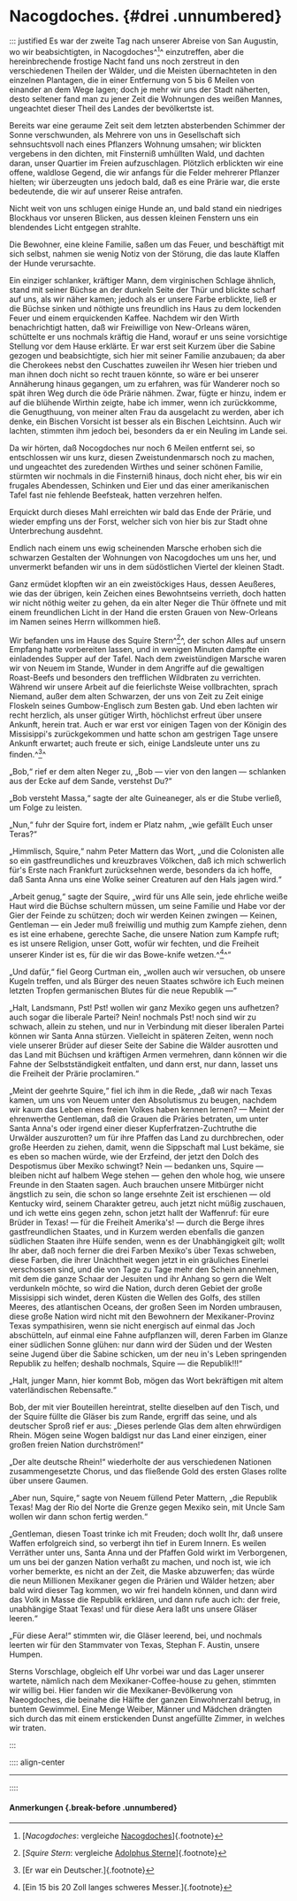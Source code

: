 # Nacogdoches. {#drei .unnumbered}

::: justified
Es war der zweite Tag nach unserer Abreise von San Augustin, wo wir
beabsichtigten, in Nacogdoches^[^0300]^ einzutreffen, aber die hereinbrechende frostige
Nacht fand uns noch zerstreut in den verschiedenen Theilen der Wälder, und die
Meisten übernachteten in den einzelnen Plantagen, die in einer Entfernung von 5
bis 6 Meilen von einander an dem Wege lagen; doch je mehr wir uns der Stadt
näherten, desto seltener fand man zu jener Zeit die Wohnungen des weißen Mannes,
ungeachtet dieser Theil des Landes der bevölkertste ist.

Bereits war eine geraume Zeit seit dem letzten absterbenden Schimmer der Sonne
verschwunden, als Mehrere von uns in Gesellschaft sich sehnsuchtsvoll nach eines
Pflanzers Wohnung umsahen; wir blickten vergebens in den dichten, mit Finsterniß
umhüllten Wald, und dachten daran, unser Quartier im Freien aufzuschlagen.
Plötzlich erblickten wir eine offene, waldlose Gegend, die wir anfangs für die
Felder mehrerer Pflanzer hielten; wir überzeugten uns jedoch bald, daß es eine
Prärie war, die erste bedeutende, die wir auf unserer Reise antrafen.

Nicht weit von uns schlugen einige Hunde an, und bald stand ein niedriges
Blockhaus vor unseren Blicken, aus dessen kleinen Fenstern uns ein blendendes
Licht entgegen strahlte.

Die Bewohner, eine kleine Familie, saßen um das Feuer, und beschäftigt mit sich
selbst, nahmen sie wenig Notiz von der Störung, die das laute Klaffen der Hunde
verursachte.

Ein einziger schlanker, kräftiger Mann, dem virginischen Schlage ähnlich, stand
mit seiner Büchse an der dunkeln Seite der Thür und blickte scharf auf uns, als
wir näher kamen; jedoch als er unsere Farbe erblickte, ließ er die Büchse sinken
und nöthigte uns freundlich ins Haus zu dem lockenden Feuer und einem
erquickenden Kaffee. Nachdem wir den Wirth benachrichtigt hatten, daß wir
Freiwillige von New-Orleans wären, schüttelte er uns nochmals kräftig die Hand,
worauf er uns seine vorsichtige Stellung vor dem Hause erklärte. Er war erst
seit Kurzem über die Sabine gezogen und beabsichtigte, sich hier mit seiner
Familie anzubauen; da aber die Cherokees nebst den Cuschattes zuweilen ihr Wesen
hier trieben und man ihnen doch nicht so recht trauen könnte, so wäre er bei
unserer Annäherung hinaus gegangen, um zu erfahren, was für Wanderer noch so
spät ihren Weg durch die öde Prärie nähmen. Zwar, fügte er hinzu, indem er auf
die blühende Wirthin zeigte, habe ich immer, wenn ich zurückkomme, die
Genugthuung, von meiner alten Frau da ausgelacht zu werden, aber ich denke, ein
Bischen Vorsicht ist besser als ein Bischen Leichtsinn. Auch wir lachten,
stimmten ihm jedoch bei, besonders da er ein Neuling im Lande sei.

Da wir hörten, daß Nocogdoches nur noch 6 Meilen entfernt sei, so entschlossen
wir uns kurz, diesen Zweistundenmarsch noch zu machen, und ungeachtet des
zuredenden Wirthes und seiner schönen Familie, stürmten wir nochmals in die
Finsterniß hinaus, doch nicht eher, bis wir ein frugales Abendessen, Schinken
und Eier und das einer amerikanischen Tafel fast nie fehlende Beefsteak, hatten
verzehren helfen.

Erquickt durch dieses Mahl erreichten wir bald das Ende der Prärie, und wieder
empfing uns der Forst, welcher sich von hier bis zur Stadt ohne Unterbrechung
ausdehnt.

Endlich nach einem uns ewig scheinenden Marsche erhoben sich die schwarzen
Gestalten der Wohnungen von Nacogdoches um uns her, und unvermerkt befanden wir
uns in dem südöstlichen Viertel der kleinen Stadt.

Ganz ermüdet klopften wir an ein zweistöckiges Haus, dessen Aeußeres, wie das
der übrigen, kein Zeichen eines Bewohntseins verrieth, doch hatten wir nicht
nöthig weiter zu gehen, da ein alter Neger die Thür öffnete und mit einem
freundlichen Licht in der Hand die ersten Grauen von New-Orleans im Namen seines
Herrn willkommen hieß.

Wir befanden uns im Hause des Squire Stern^[^0301]^, der schon Alles auf unsern Empfang
hatte vorbereiten lassen, und in wenigen Minuten dampfte ein einladendes Supper
auf der Tafel. Nach dem zweistündigen Marsche waren wir von Neuem im Stande,
Wunder in dem Angriffe auf die gewaltigen Roast-Beefs und besonders den
trefflichen Wildbraten zu verrichten. Während wir unsere Arbeit auf die
feierlichste Weise vollbrachten, sprach Niemand, außer dem alten Schwarzen, der
uns von Zeit zu Zeit einige Floskeln seines Gumbow-Englisch zum Besten gab. Und
eben lachten wir recht herzlich, als unser gütiger Wirth, höchlichst erfreut
über unsere Ankunft, herein trat. Auch er war erst vor einigen Tagen von der
Königin des Missisippi's zurückgekommen und hatte schon am gestrigen Tage unsere
Ankunft erwartet; auch freute er sich, einige Landsleute unter uns zu finden.^[^0302]^

„Bob,“ rief er dem alten Neger zu, „Bob — vier von den langen — schlanken aus
der Ecke auf dem Sande, verstehst Du?“

„Bob versteht Massa,“ sagte der alte Guineaneger, als er die Stube verließ, um
Folge zu leisten.

„Nun,“ fuhr der Squire fort, indem er Platz nahm, „wie gefällt Euch unser
Teras?“

„Himmlisch, Squire,“ nahm Peter Mattern das Wort, „und die Colonisten alle so
ein gastfreundliches und kreuzbraves Völkchen, daß ich mich schwerlich für's
Erste nach Frankfurt zurücksehnen werde, besonders da ich hoffe, daß Santa Anna
uns eine Wolke seiner Creaturen auf den Hals jagen wird.“

„Arbeit genug,“ sagte der Squire, „wird für uns Alle sein, jede ehrliche weiße
Haut wird die Büchse schultern müssen, um seine Familie und Habe vor der Gier
der Feinde zu schützen; doch wir werden Keinen zwingen — Keinen, Gentleman — ein
Jeder muß freiwillig und muthig zum Kampfe ziehen, denn es ist eine erhabene,
gerechte Sache, die unsere Nation zum Kampfe ruft; es ist unsere Religion, unser
Gott, wofür wir fechten, und die Freiheit unserer Kinder ist es, für die wir das
Bowe-knife wetzen.^[^0303]^“

„Und dafür,“ fiel Georg Curtman ein, „wollen auch wir versuchen, ob unsere
Kugeln treffen, und als Bürger des neuen Staates schwöre ich Euch meinen letzten
Tropfen germanischen Blutes für die neue Republik —“

„Halt, Landsmann, Pst! Pst! wollen wir ganz Mexiko gegen uns aufhetzen? auch
sogar die liberale Partei? Nein! nochmals Pst! noch sind wir zu schwach, allein
zu stehen, und nur in Verbindung mit dieser liberalen Partei können wir Santa
Anna stürzen. Vielleicht in späteren Zeiten, wenn noch viele unserer Brüder auf
dieser Seite der Sabine die Wälder ausrotten und das Land mit Büchsen und
kräftigen Armen vermehren, dann können wir die Fahne der Selbstständigkeit
entfalten, und dann erst, nur dann, lasset uns die Freiheit der Prärie
proclamiren.“

„Meint der geehrte Squire,“ fiel ich ihm in die Rede, „daß wir nach Texas kamen,
um uns von Neuem unter den Absolutismus zu beugen, nachdem wir kaum das Leben
eines freien Volkes haben kennen lernen? — Meint der ehrenwerthe Gentleman, daß
die Grauen die Präries betraten, um unter Santa Anna's oder irgend einer dieser
Kupferfratzen-Zuchtruthe die Urwälder auszurotten? um für ihre Pfaffen das Land
zu durchbrechen, oder große Heerden zu ziehen, damit, wenn die Sippschaft mal
Lust bekäme, sie es eben so machen würde, wie der Erzfeind, der jetzt den Dolch
des Despotismus über Mexiko schwingt? Nein — bedanken uns, Squire — bleiben
nicht auf halbem Wege stehen — gehen den whole hog, wie unsere Freunde in den
Staaten sagen. Auch brauchen unsere Mitbürger nicht ängstlich zu sein, die schon
so lange ersehnte Zeit ist erschienen — old Kentucky wird, seinem Charakter
getreu, auch jetzt nicht müßig zuschauen, und ich wette eins gegen zehn, schon
jetzt hallt der Waffenruf: für eure Brüder in Texas! — für die Freiheit
Amerika's! — durch die Berge ihres gastfreundlichen Staates, und in Kurzem
werden ebenfalls die ganzen südlichen Staaten ihre Hülfe senden, wenn es der
Unabhängigkeit gilt; wollt Ihr aber, daß noch ferner die drei Farben Mexiko's
über Texas schweben, diese Farben, die ihrer Unächtheit wegen jetzt in ein
gräuliches Einerlei verschossen sind, und die von Tage zu Tage mehr den Schein
annehmen, mit dem die ganze Schaar der Jesuiten und ihr Anhang so gern die Welt
verdunkeln möchte, so wird die Nation, durch deren Gebiet der große Missisippi
sich windet, deren Küsten die Wellen des Golfs, des stillen Meeres, des
atlantischen Oceans, der großen Seen im Norden umbrausen, diese große Nation
wird nicht mit den Bewohnern der Mexikaner-Provinz Texas sympathisiren, wenn sie
nicht energisch auf einmal das Joch abschütteln, auf einmal eine Fahne
aufpflanzen will, deren Farben im Glanze einer südlichen Sonne glühen: nur dann
wird der Süden und der Westen seine Jugend über die Sabine schicken, um der neu
in's Leben springenden Republik zu helfen; deshalb nochmals, Squire — die
Republik!!!“

„Halt, junger Mann, hier kommt Bob, mögen das Wort bekräftigen mit altem
vaterländischen Rebensafte.“

Bob, der mit vier Bouteillen hereintrat, stellte dieselben auf den Tisch, und
der Squire füllte die Gläser bis zum Rande, ergriff das seine, und als deutscher
Sproß rief er aus: „Dieses perlende Glas dem alten ehrwürdigen Rhein. Mögen
seine Wogen baldigst nur das Land einer einzigen, einer großen freien Nation
durchströmen!“

„Der alte deutsche Rhein!“ wiederholte der aus verschiedenen Nationen
zusammengesetzte Chorus, und das fließende Gold des ersten Glases rollte über
unsere Gaumen.

„Aber nun, Squire,“ sagte von Neuem füllend Peter Mattern, „die Republik Texas!
Mag der Rio del Norte die Grenze gegen Mexiko sein, mit Uncle Sam wollen wir
dann schon fertig werden.“

„Gentleman, diesen Toast trinke ich mit Freuden; doch wollt Ihr, daß unsere
Waffen erfolgreich sind, so verbergt ihn tief in Eurem Innern. Es weilen
Verräther unter uns, Santa Anna und der Pfaffen Gold wirkt im Verborgenen, um
uns bei der ganzen Nation verhaßt zu machen, und noch ist, wie ich vorher
bemerkte, es nicht an der Zeit, die Maske abzuwerfen; das würde die neun
Millionen Mexikaner gegen die Prärien und Wälder hetzen; aber bald wird dieser
Tag kommen, wo wir frei handeln können, und dann wird das Volk in Masse die
Republik erklären, und dann rufe auch ich: der freie, unabhängige Staat Texas!
und für diese Aera laßt uns unsere Gläser leeren.“

„Für diese Aera!“ stimmten wir, die Gläser leerend, bei, und nochmals leerten
wir für den Stammvater von Texas, Stephan F. Austin, unsere Humpen.

Sterns Vorschlage, obgleich elf Uhr vorbei war und das Lager unserer wartete,
nämlich nach dem Mexikaner-Coffee-house zu gehen, stimmten wir willig bei. Hier
fanden wir die Mexikaner-Bevölkerung von Naeogdoches, die beinahe die Hälfte der
ganzen Einwohnerzahl betrug, in buntem Gewimmel. Eine Menge Weiber, Männer und
Mädchen drängten sich durch das mit einem erstickenden Dunst angefüllte Zimmer,
in welches wir traten.

:::

:::: align-center
****
::::

#### **Anmerkungen** {.break-before .unnumbered}

[^0300]: [*Nacogdoches*: vergleiche [Nacogdoches](https://de.wikipedia.org/wiki/Nacogdoches)]{.footnote}

[^0301]: [*Squire Stern*: vergleiche [Adolphus Sterne](https://en.wikipedia.org/wiki/Adolphus_Sterne)]{.footnote}

[^0302]: [Er war ein Deutscher.]{.footnote}

[^0303]: [Ein 15 bis 20 Zoll langes schweres Messer.]{.footnote}
